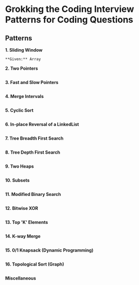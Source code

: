 # Grokking the Coding Interview Patterns for Coding Questions

## Patterns

**1. Sliding Window**
```
**Given:** Array
```

**2. Two Pointers**
```

```

**3. Fast and Slow Pointers**
```

```

**4. Merge Intervals**
```

```

**5. Cyclic Sort**
```

```

**6. In-place Reversal of a LinkedList**
```

```

**7. Tree Breadth First Search**
```

```

**8. Tree Depth First Search**
```

```

**9. Two Heaps**
```

```

**10. Subsets**
```

```

**11. Modified Binary Search**
```

```

**12. Bitwise XOR**
```

```

**13. Top 'K' Elements**
```

```

**14. K-way Merge**
```

```

**15. 0/1 Knapsack (Dynamic Programming)**
```

```

**16. Topological Sort (Graph)**
```

```

**Miscellaneous**
```

```

